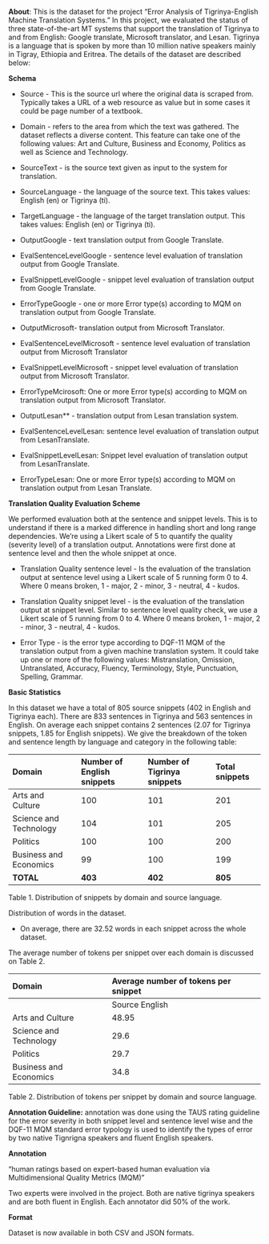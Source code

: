 ﻿**About**: This is the dataset for the project “Error Analysis of Tigrinya-English Machine Translation Systems.” In this project, we evaluated the status of three state-of-the-art MT systems that support the translation of Tigrinya to and from English: Google translate, Microsoft translator, and Lesan. Tigrinya is a language that is spoken by more than 10 million native speakers mainly in Tigray, Ethiopia and Eritrea. The details of the dataset are described below:

**Schema**

- Source - This is the source url where the original data is scraped from. Typically takes a URL of a web resource as value but in some cases it could be page number of a textbook.

- Domain - refers to the area from which the text was gathered. The dataset reflects a diverse content. This feature can take one of the following values: Art and Culture, Business and Economy, Politics as well as Science and Technology.

- SourceText - is the source text given as input to the system for translation.

- SourceLanguage - the language of the source text. This takes values: English (en) or Tigrinya (ti).

- TargetLanguage - the language of the target translation output. This takes values: English (en) or Tigrinya (ti).

- OutputGoogle  - text translation output from Google Translate.

- EvalSentenceLevelGoogle - sentence level evaluation of translation output from Google Translate.

- EvalSnippetLevelGoogle - snippet level evaluation of translation output from Google Translate.

- ErrorTypeGoogle - one or more Error type(s) according to MQM on translation output from Google Translate.

- OutputMicrosoft-  translation output from Microsoft Translator.

- EvalSentenceLevelMicrosoft -  sentence level evaluation of translation output from Microsoft Translator

- EvalSnippetLevelMicrosoft - snippet level evaluation of translation output from Microsoft Translator.

- ErrorTypeMcirosoft: One or more Error type(s) according to MQM on translation output from Microsoft Translator.

- OutputLesan** -  translation output from Lesan translation system.

- EvalSentenceLevelLesan: sentence level evaluation of translation output from LesanTranslate.

- EvalSnippetLevelLesan: Snippet level evaluation of translation output from LesanTranslate.

- ErrorTypeLesan: One or more Error type(s) according to MQM on translation output from Lesan Translate.


**Translation Quality Evaluation Scheme**

We performed evaluation both at the sentence and snippet levels. This is to understand if there is a marked difference in handling short and long range dependencies. We’re using a Likert scale of 5 to quantify the quality (severity level) of a translation output. Annotations were first done at sentence level and then the whole snippet at once.


- Translation Quality sentence level - Is the evaluation of the translation output at sentence level using a Likert scale of 5 running form 0 to 4. Where 0 means broken, 1 - major, 2 - minor, 3 - neutral, 4 - kudos.



- Translation Quality snippet level - is the evaluation of the translation output at snippet level. Similar to sentence level quality check, we use a Likert scale of 5 running from 0 to 4. Where 0 means broken, 1 - major, 2 - minor, 3 - neutral, 4 - kudos. 

- Error Type - is the error type according to DQF-11 MQM of the translation output from a given machine translation system. It could take up one or more of the following values: Mistranslation, Omission, Untranslated, Accuracy, Fluency, Terminology, Style, Punctuation, Spelling, Grammar.


**Basic Statistics**

In this dataset we have a total of 805 source snippets (402 in English and Tigrinya each). There are 833 sentences in Tigrinya and 563 sentences in English. On average each snippet contains 2 sentences (2.07 for Tigrinya snippets, 1.85 for English snippets). We give the breakdown of the token and sentence length by language and category in the following table:



|Domain|Number of English snippets|Number of Tigrinya snippets|Total snippets|
| :- | :- | :- | :- |
|Arts and Culture|100|101|201|
|Science and Technology|104|101|205|
|Politics|100|100|200|
|Business and Economics|99|100|199|
|**TOTAL**|**403**|**402**|**805**|
Table 1. Distribution of snippets by domain and source language.

Distribution of words in the dataset.	

- On average, there are 32.52 words in each snippet across the whole dataset.

The average number of tokens per snippet over each domain is discussed on Table 2.


|Domain|Average number of tokens per snippet|
| :- | :- |
||Source English|Tigrinya|
|Arts and Culture|48\.95|41\.73|
|Science and Technology|29\.6|32\.52|
|Politics|29\.7|31\.93|
|Business and Economics|34\.8|32\.62|
Table 2. Distribution of tokens per snippet by domain and source language.


**Annotation Guideline:** annotation was done using the TAUS rating guideline for the error severity in both snippet level and sentence level wise and the DQF-11 MQM standard error typology is used to identify the types of error by two native Tignrigna speakers and fluent English speakers.

**Annotation**

“human ratings based on expert-based human evaluation via Multidimensional Quality Metrics (MQM)”

Two experts were involved in the project. Both are native tigrinya speakers and are both fluent in English. Each annotator did 50% of the work.

**Format**

Dataset is now available in both CSV and JSON formats.




